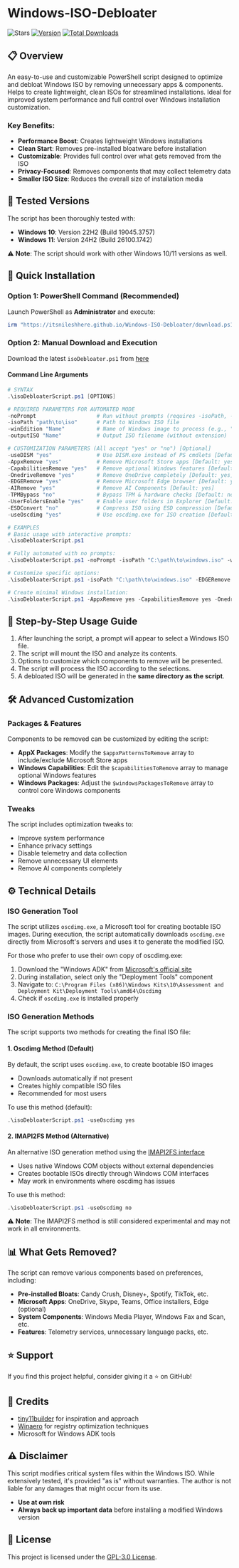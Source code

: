 # Windows-ISO-Debloater

![Stars](https://img.shields.io/github/stars/itsNileshHere/Windows-ISO-Debloater?style=for-the-badge)
[![Version](https://img.shields.io/github/v/release/itsNileshHere/Windows-ISO-Debloater?color=%230567ff&label=Latest%20Release&style=for-the-badge)](https://github.com/itsNileshHere/Windows-ISO-Debloater/releases/latest)
[![Total Downloads](https://img.shields.io/github/downloads/itsNileshHere/Windows-ISO-Debloater/total?label=Total%20Downloads&style=for-the-badge)](https://github.com/itsNileshHere/Windows-ISO-Debloater/releases/latest)

## 📋 Overview

An easy-to-use and customizable PowerShell script designed to optimize and debloat Windows ISO by removing unnecessary apps & components. Helps to create lightweight, clean ISOs for streamlined installations. Ideal for improved system performance and full control over Windows installation customization.

### Key Benefits:
- **Performance Boost**: Creates lightweight Windows installations
- **Clean Start**: Removes pre-installed bloatware before installation
- **Customizable**: Provides full control over what gets removed from the ISO
- **Privacy-Focused**: Removes components that may collect telemetry data
- **Smaller ISO Size**: Reduces the overall size of installation media

## 🧪 Tested Versions

The script has been thoroughly tested with:

- **Windows 10**: Version 22H2 (Build 19045.3757)
- **Windows 11**: Version 24H2 (Build 26100.1742)

⚠️ **Note**: The script should work with other Windows 10/11 versions as well.

## 🚀 Quick Installation

### Option 1: PowerShell Command (Recommended)

Launch PowerShell as **Administrator** and execute:

```powershell
irm "https://itsnileshhere.github.io/Windows-ISO-Debloater/download.ps1" | iex
```

### Option 2: Manual Download and Execution

Download the latest `isoDebloater.ps1` from [here](https://github.com/itsNileshHere/Windows-ISO-Debloater/releases/latest)

#### Command Line Arguments

```powershell
# SYNTAX
.\isoDebloaterScript.ps1 [OPTIONS]

# REQUIRED PARAMETERS FOR AUTOMATED MODE
-noPrompt                   # Run without prompts (requires -isoPath, -winEdition, -outputISO)
-isoPath "path\to\iso"      # Path to Windows ISO file
-winEdition "Name"          # Name of Windows image to process (e.g., "Windows 11 Pro")
-outputISO "Name"           # Output ISO filename (without extension)

# CUSTOMIZATION PARAMETERS (All accept "yes" or "no") [Optional]
-useDISM "yes"              # Use DISM.exe instead of PS cmdlets [Default: yes]
-AppxRemove "yes"           # Remove Microsoft Store apps [Default: yes]
-CapabilitiesRemove "yes"   # Remove optional Windows features [Default: yes]
-OnedriveRemove "yes"       # Remove OneDrive completely [Default: yes]
-EDGERemove "yes"           # Remove Microsoft Edge browser [Default: yes]
-AIRemove "yes"             # Remove AI Components [Default: yes]
-TPMBypass "no"             # Bypass TPM & hardware checks [Default: no]
-UserFoldersEnable "yes"    # Enable user folders in Explorer [Default: yes]
-ESDConvert "no"            # Compress ISO using ESD compression [Default: no]
-useOscdimg "yes"           # Use oscdimg.exe for ISO creation [Default: yes]

# EXAMPLES
# Basic usage with interactive prompts:
.\isoDebloaterScript.ps1

# Fully automated with no prompts:
.\isoDebloaterScript.ps1 -noPrompt -isoPath "C:\path\to\windows.iso" -winEdition "Windows 11 Pro" -outputISO "Win11Debloat.iso"

# Customize specific options:
.\isoDebloaterScript.ps1 -isoPath "C:\path\to\windows.iso" -EDGERemove no -TPMBypass yes

# Create minimal Windows installation:
.\isoDebloaterScript.ps1 -AppxRemove yes -CapabilitiesRemove yes -OnedriveRemove yes -EDGERemove yes -AIRemove yes -ESDConvert yes
```

## 📝 Step-by-Step Usage Guide

1. After launching the script, a prompt will appear to select a Windows ISO file.
2. The script will mount the ISO and analyze its contents.
3. Options to customize which components to remove will be presented.
4. The script will process the ISO according to the selections.
5. A debloated ISO will be generated in the **same directory as the script**.

## 🛠️ Advanced Customization

### Packages & Features

Components to be removed can be customized by editing the script:

- **AppX Packages**: Modify the `$appxPatternsToRemove` array to include/exclude Microsoft Store apps
- **Windows Capabilities**: Edit the `$capabilitiesToRemove` array to manage optional Windows features
- **Windows Packages**: Adjust the `$windowsPackagesToRemove` array to control core Windows components

### Tweaks

The script includes optimization tweaks to:
- Improve system performance
- Enhance privacy settings
- Disable telemetry and data collection
- Remove unnecessary UI elements
- Remove AI components completely

## ⚙️ Technical Details

### ISO Generation Tool

The script utilizes `oscdimg.exe`, a Microsoft tool for creating bootable ISO images. During execution, the script automatically downloads `oscdimg.exe` directly from Microsoft's servers and uses it to generate the modified ISO.

For those who prefer to use their own copy of oscdimg.exe:

1. Download the "Windows ADK" from [Microsoft's official site](https://learn.microsoft.com/en-us/windows-hardware/get-started/adk-install)
2. During installation, select only the "Deployment Tools" component
3. Navigate to: `C:\Program Files (x86)\Windows Kits\10\Assessment and Deployment Kit\Deployment Tools\amd64\Oscdimg`
4. Check if `oscdimg.exe` is installed properly

### ISO Generation Methods

The script supports two methods for creating the final ISO file:

#### 1. Oscdimg Method (Default)

By default, the script uses `oscdimg.exe`, to create bootable ISO images
- Downloads automatically if not present
- Creates highly compatible ISO files
- Recommended for most users

To use this method (default):
```powershell
.\isoDebloaterScript.ps1 -useOscdimg yes
```

#### 2. IMAPI2FS Method (Alternative)

An alternative ISO generation method using the [IMAPI2FS interface](https://learn.microsoft.com/en-us/windows/win32/api/_imapi/)
- Uses native Windows COM objects without external dependencies
- Creates bootable ISOs directly through Windows COM interfaces
- May work in environments where oscdimg has issues

To use this method:
```powershell
.\isoDebloaterScript.ps1 -useOscdimg no
```

⚠️ **Note**: The IMAPI2FS method is still considered experimental and may not work in all environments.

## 📊 What Gets Removed?

The script can remove various components based on preferences, including:

- **Pre-installed Bloats**: Candy Crush, Disney+, Spotify, TikTok, etc.
- **Microsoft Apps**: OneDrive, Skype, Teams, Office installers, Edge (optional)
- **System Components**: Windows Media Player, Windows Fax and Scan, etc.
- **Features**: Telemetry services, unnecessary language packs, etc.

## ⭐ Support

If you find this project helpful, consider giving it a ⭐ on GitHub!

## 🌟 Credits

- [tiny11builder](https://github.com/ntdevlabs/tiny11builder) for inspiration and approach
- [Winaero](https://winaero.com/) for registry optimization techniques
- Microsoft for Windows ADK tools

## ⚠️ Disclaimer

This script modifies critical system files within the Windows ISO. While extensively tested, it's provided "as is" without warranties. The author is not liable for any damages that might occur from its use.

- **Use at own risk**
- **Always back up important data** before installing a modified Windows version

## 📜 License

This project is licensed under the [GPL-3.0 License](https://github.com/itsNileshHere/Windows-ISO-Debloater/blob/main/LICENSE).
